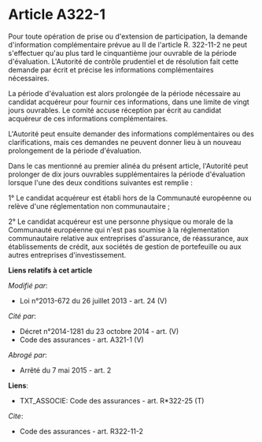 # Article A322-1

Pour toute opération de prise ou d'extension de participation, la demande d'information complémentaire prévue au II de
l'article R. 322-11-2 ne peut s'effectuer qu'au plus tard le cinquantième jour ouvrable de la période d'évaluation.
L'Autorité de contrôle prudentiel et de résolution fait cette demande par écrit et précise les informations complémentaires
nécessaires. 

La période d'évaluation est alors prolongée de la période nécessaire au candidat acquéreur pour fournir ces informations,
dans une limite de vingt jours ouvrables. Le comité accuse réception par écrit au candidat acquéreur de ces informations
complémentaires. 

L'Autorité peut ensuite demander des informations complémentaires ou des clarifications, mais ces demandes ne peuvent donner
lieu à un nouveau prolongement de la période d'évaluation. 

Dans le cas mentionné au premier alinéa du présent article, l'Autorité peut prolonger de dix jours ouvrables supplémentaires
la période d'évaluation lorsque l'une des deux conditions suivantes est remplie : 

1° Le candidat acquéreur est établi hors de la Communauté européenne ou relève d'une réglementation non communautaire ; 

2° Le candidat acquéreur est une personne physique ou morale de la Communauté européenne qui n'est pas soumise à la
réglementation communautaire relative aux entreprises d'assurance, de réassurance, aux établissements de crédit, aux sociétés
de gestion de portefeuille ou aux autres entreprises d'investissement.

**Liens relatifs à cet article**

_Modifié par_:

  - Loi n°2013-672 du 26 juillet 2013 - art. 24 (V)

_Cité par_:

  - Décret n°2014-1281 du 23 octobre 2014 - art. (V)
  - Code des assurances - art. A321-1 (V)

_Abrogé par_:

  - Arrêté du 7 mai 2015 - art. 2

**Liens**:

  - TXT_ASSOCIE: Code des assurances - art. R*322-25 (T)

_Cite_:

  - Code des assurances - art. R322-11-2
